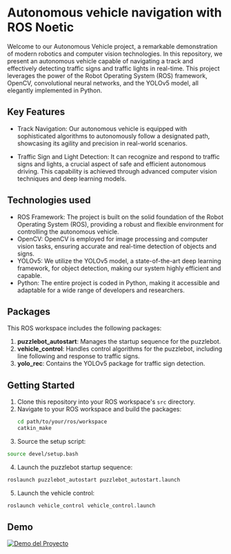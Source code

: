 # Autonomous vehicle navigation with ROS Noetic

Welcome to our Autonomous Vehicle project, a remarkable demonstration of modern robotics and computer vision technologies. In this repository, we present an autonomous vehicle capable of navigating a track and effectively detecting traffic signs and traffic lights in real-time. This project leverages the power of the Robot Operating System (ROS) framework, OpenCV, convolutional neural networks, and the YOLOv5 model, all elegantly implemented in Python.

## Key Features

* Track Navigation: Our autonomous vehicle is equipped with sophisticated algorithms to autonomously follow a designated path, showcasing its agility and precision in real-world scenarios.

* Traffic Sign and Light Detection: It can recognize and respond to traffic signs and lights, a crucial aspect of safe and efficient autonomous driving. This capability is achieved through advanced computer vision techniques and deep learning models.

## Technologies used

* ROS Framework: The project is built on the solid foundation of the Robot Operating System (ROS), providing a robust and flexible environment for controlling the autonomous vehicle.
* OpenCV: OpenCV is employed for image processing and computer vision tasks, ensuring accurate and real-time detection of objects and signs.
* YOLOv5: We utilize the YOLOv5 model, a state-of-the-art deep learning framework, for object detection, making our system highly efficient and capable.
* Python: The entire project is coded in Python, making it accessible and adaptable for a wide range of developers and researchers.


## Packages
This ROS workspace includes the following packages:
1. **puzzlebot_autostart**: Manages the startup sequence for the puzzlebot.
2. **vehicle_control**: Handles control algorithms for the puzzlebot, including line following and response to traffic signs.
3. **yolo_rec**: Contains the YOLOv5 package for traffic sign detection.

## Getting Started
1. Clone this repository into your ROS workspace's `src` directory.
2. Navigate to your ROS workspace and build the packages:
   ```bash
   cd path/to/your/ros/workspace
   catkin_make
   ```
3. Source the setup script:
```bash
source devel/setup.bash
```
4. Launch the puzzlebot startup sequence:
```bash
roslaunch puzzlebot_autostart puzzlebot_autostart.launch
```
5. Launch the vehicle control:
``` bash
roslaunch vehicle_control vehicle_control.launch
```

## Demo
[![Demo del Proyecto](http://img.youtube.com/vi/bmP49zlKMyg/0.jpg)](https://www.youtube.com/watch?v=bmP49zlKMyg)

